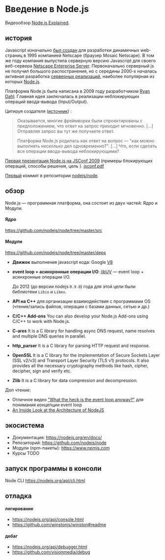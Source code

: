 # Введение в Node.js


Видеообзор [Node.js Explained](https://www.youtube.com/embed/L0pjVcIsU6A).



## история

Javascript изначально [был создан](https://en.wikipedia.org/wiki/JavaScript#History) для разработки динамичных web-страниц в 1995 компанией Netscape (браузер  Mosaic Netscape). В том же году компания выпустила серверную версию Javascript для своего веб-сервера [Netscape Enterprise Server](https://en.wikipedia.org/wiki/Netscape_Enterprise_Server). Первоначально серверный js не получил большого распостранения, но с середины 2000-х началась активная разработка [серверных реализаций](https://en.wikipedia.org/wiki/Comparison_of_server-side_JavaScript_solutions), наиболее популярная из которых [Node.js](https://en.wikipedia.org/wiki/Node.js).

Платформа Node.js была написана в 2009 году разработчиком [Ryan Dahl](https://en.wikipedia.org/wiki/Node.js#History). Главная идея заключалась в реализации неблокирующих операций ввода-вывода (Input/Output).

Цитируя создателя ([источник](https://www.youtube.com/watch?v=Fc26auhSLqM#t=112)) :

> Оказывается, многие фреймворки были спроектированы с предположением, что ответ на запрос приходит мгновенно. [...] Отправляя запрос вы тут же получаете ответ.
>
> Платформа Node.js родилась как ответ на вопрос — "как можно выполнять несколько дел одновременно?". [...] Что, если сделать все операции ввода-вывода неблокирующими?

[Первая презентация Node.js на JSConf 2009](https://www.youtube.com/watch?v=ztspvPYybIY) (примеры блокирующих операций, способы решения, цель ). [jsconf.pdf](http://s3.amazonaws.com/four.livejournal/20091117/jsconf.pdf)

[Первый](https://github.com/nodejs/node/commit/9d7895c567e8f38abfff35da1b6d6d6a0a06f9aa) коммит в репозитории [nodejs/node](nodejs/node).



## обзор

Node.js — программная платформа, она состоит из двух частей: Ядро и Модули.

#### Ядро

https://github.com/nodejs/node/tree/master/src

#### Модули

https://github.com/nodejs/node/tree/master/deps

- **Движок** выполнения javascript кода: Google [V8](https://en.wikipedia.org/wiki/V8_(JavaScript_engine))

- **event loop + асинхронные операции I/O**: [libUV](https://en.wikipedia.org/wiki/Libuv) — event loop + асинхронные операции I/O.

  До 2012 (до версии nodejs `0.9.0`) года для этой цели были библиотеки `Libio` и `Libev`.

- **API на C++** для организации взаимодействия с программами OS (чтение/запись файлов, операции с базами данных, сетью и др.)

- **C/C++ Add-ons**
  You can also develop your Node.js Add-ons using C/C++ to work with Node.js.

- **C-ares**
  It is a C library for handling async DNS request, name resolves and multiple DNS queries in parallel.

- **http_parser**
  It is a C library for parsing HTTP request and response.

- **OpenSSL**
  It is a C library for the implementation of Secure Sockets Layer (SSL v2/v3) and Transport Layer Security (TLS v1) protocols. It also provides all the necessary cryptography methods like hash, cipher, decipher, sign and verify etc.

- **Zlib**
  It is a C library for data compression and decompression.



Доп чтение:

- Отличное видео ["What the heck is the event loop anyway?"](https://www.youtube.com/watch?v=8aGhZQkoFbQ) для понимания концепции event loop
- [An Inside Look at the Architecture of NodeJS]( https://mcgill-csus.github.io/student_projects/Submission2.pdf)



## экосистема

- Документация: https://nodejs.org/en/docs/
- Репозиторий: https://github.com/nodejs/node
- Модули (npm-пакеты): https://www.npmjs.com
- Курсы TODO




## запуск программы в консоли

Node CLI https://nodejs.org/api/cli.html



## отладка

#### логирование

- https://nodejs.org/api/console.html
- https://github.com/winstonjs/winston#readme

#### дебаг

- https://nodejs.org/api/debugger.html
- https://github.com/visionmedia/debug